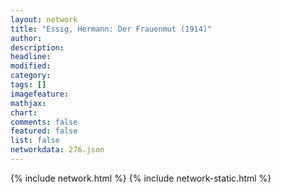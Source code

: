```yaml
---
layout: network
title: "Essig, Hermann: Der Frauenmut (1914)"
author:
description:
headline:
modified:
category:
tags: []
imagefeature: 
mathjax: 
chart: 
comments: false
featured: false
list: false
networkdata: 276.json
---
```

{% include network.html %}
{% include network-static.html %}
